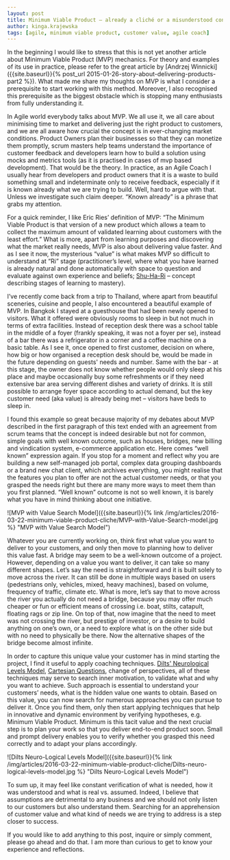 ```yaml
---
layout: post
title: Minimum Viable Product – already a cliché or a misunderstood concept?
author: kinga.krajewska
tags: [agile, minimum viable product, customer value, agile coach]
---
```


In the beginning I would like to stress that this is not yet another article about Minimum Viable Product (MVP)
mechanics. For theory and examples of its use in practice, please refer to the great article by [Andrzej Winnicki]({{site.baseurl}}{% post_url 2015-01-26-story-about-delivering-products-part2 %}). What made me share my thoughts on MVP is what
I consider a prerequisite to start working with this method. Moreover, I also recognised this prerequisite as the
biggest obstacle which is stopping many enthusiasts from fully understanding it.

In Agile world everybody talks about MVP. We all use it, we all care about minimising time to market and delivering just
the right product to customers, and we are all aware how crucial the concept is in ever-changing market conditions.
Product Owners plan their businesses so that they can monetize them promptly, scrum masters help teams understand the
importance of customer feedback and developers learn how to build a solution using mocks and metrics tools (as it is practised in cases of mvp based development). That would
be the theory. In practice, as an Agile Coach I usually hear from developers and product owners that it is a waste to
build something small and indeterminate only to receive feedback, especially if it is known already what we are trying to
build. Well, hard to argue with that. Unless we investigate such claim deeper. “Known already” is a phrase that grabs my
attention.

For a quick reminder, I like Eric Ries’ definition of MVP: “The Minimum Viable Product is that version of a new product
which allows a team to collect the maximum amount of validated learning about customers with the least effort.” What is
more, apart from learning purposes and discovering what the market really needs, MVP is also about delivering value
faster. And as I see it now, the mysterious “value” is what makes MVP so difficult to understand at “Ri” stage
(practitioner’s level, where what you have learned is already natural and done automatically with space to question and
evaluate against own experience and beliefs; [Shu-Ha-Ri](http://alistair.cockburn.us/Shu+Ha+Ri) – concept describing
stages of learning to mastery).

I’ve recently come back from a trip to Thailand, where apart from beautiful sceneries, cuisine and people, I also
encountered a beautiful example of MVP. In Bangkok I stayed at a guesthouse that had been newly opened to visitors.
What it offered were obviously rooms to sleep in but not much in terms of extra facilities. Instead of reception desk there
was a school table in the middle of a foyer (frankly speaking, it was not a foyer per se), instead of a bar there was a
refrigerator in a corner and a coffee machine on a basic table. As I see it, once opened to first customer, decision on
where, how big or how organised a reception desk should be, would be made in the future depending on guests' needs and
number. Same with the bar - at this stage, the owner does not know whether people would only sleep at his place and maybe
occasionally buy some refreshments or if they need extensive bar area serving different dishes and variety of drinks. It
is still possible to arrange foyer space according to actual demand, but the key customer need (aka value) is already
being met – visitors have beds to sleep in.

I found this example so great because majority of my debates about MVP described in the first paragraph of this text
ended with an agreement from scrum teams that the concept is indeed desirable but not for common, simple goals with well
known outcome, such as houses, bridges, new billing and vindication system, e-commerce application etc.  Here comes
“well known” expression again. If you stop for a moment and reflect why you are building a new self-managed job portal,
complex data grouping dashboards or a brand new chat client, which archives everything, you might realise that the
features you plan to offer are not the actual customer needs, or that you grasped the needs right but there are many
more ways to meet them than you first planned. “Well known” outcome is not so well known, it is barely what you have in
mind thinking about one initiative.

![MVP with Value Search Model]({{site.baseurl}}{% link /img/articles/2016-03-22-minimum-viable-product-cliche/MVP-with-Value-Search-model.jpg %} "MVP with Value Search Model")

Whatever you are currently working on, think first what value you want to deliver to your customers, and only then move
to planning how to deliver this value fast. A bridge may seem to be a well-known outcome of a project. However,
depending on a value you want to deliver, it can take so many different shapes. Let’s say the need is straightforward
and it is built solely to move across the river.  It can still be done in multiple ways based on users (pedestrians
only, vehicles, mixed, heavy machines), based on volume, frequency of traffic, climate etc. What is more, let’s say that
to move across the river you actually do not need a bridge, because you may offer much cheaper or fun or efficient means
of crossing i.e. boat, stilts, catapult, floating rags or zip line. On top of that, now imagine that the need to meet
was not crossing the river, but prestige of investor, or a desire to build anything on one’s own, or a need to explore
what is on the other side but with no need to physically be there. Now the alternative shapes of the bridge become
almost infinite.

In order to capture this unique value your customer has in mind starting the project, I find it useful to apply coaching
techniques. [Dilts' Neurological Levels Model](http://www.skillsyouneed.com/lead/logical-levels.html), [Cartesian Questions](http://communicatingexcellence.com/cartesian-questions/), change of perspectives, all of these techniques may
serve to search inner motivation, to validate what and why you want to achieve. Such approach is essential to understand
your customers’ needs, what is the hidden value one wants to obtain. Based on this value, you can now search for numerous
approaches you can pursue to deliver it. Once you find them, only then start applying techniques that help in
innovative and dynamic environment by verifying hypotheses, e.g. Minimum Viable Product. Minimum is this tacit value and
the next crucial step is to plan your work so that you deliver end-to-end product soon. Small and prompt delivery enables
you to verify whether you grasped this need correctly and to adapt your plans accordingly.

![Dilts Neuro-Logical Levels Model]({{site.baseurl}}{% link /img/articles/2016-03-22-minimum-viable-product-cliche/Dilts-neuro-logical-levels-model.jpg %} "Dilts Neuro-Logical Levels Model")

To sum up, it may feel like constant verification of what is needed, how it was understood and what is real vs. assumed.
Indeed, I believe that assumptions are detrimental to any business and we should not only listen to our customers but
also understand them. Searching for an apprehension of customer value and what kind of needs we are trying to address is
a step closer to success.

If you would like to add anything to this post, inquire or simply comment, please go ahead and do that. I am more than
curious to get to know your experience and reflections.

